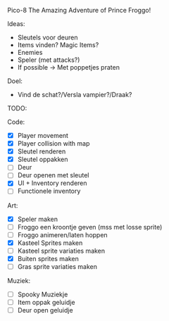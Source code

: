 Pico-8 The Amazing Adventure of Prince Froggo!

Ideas:
- Sleutels voor deuren
- Items vinden? Magic Items?
- Enemies
- Speler (met attacks?)
- If possible -> Met poppetjes praten

Doel:
- Vind de schat?/Versla vampier?/Draak?

TODO:

Code:
- [x] Player movement
- [x] Player collision with map
- [x] Sleutel renderen
- [x] Sleutel oppakken
- [ ] Deur
- [ ] Deur openen met sleutel
- [x] UI + Inventory renderen
- [ ] Functionele inventory

Art:
- [x] Speler maken
- [ ] Froggo een kroontje geven (mss met losse sprite)
- [ ] Froggo animeren/laten hoppen
- [x] Kasteel Sprites maken
- [ ] Kasteel sprite variaties maken
- [x] Buiten sprites maken
- [ ] Gras sprite variaties maken

Muziek:
- [ ] Spooky Muziekje
- [ ] Item oppak geluidje
- [ ] Deur open geluidje
